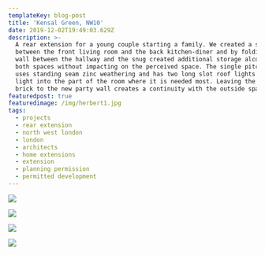 ```yaml
---
templateKey: blog-post
title: 'Kensal Green, NW10'
date: 2019-12-02T19:49:03.629Z
description: >-
  A rear extension for a young couple starting a family. We created a snug space
  between the front living room and the back kitchen-diner and by folding the
  wall between the hallway and the snug created additional storage alcoves for
  both spaces without impacting on the perceived space. The single pitched roof
  uses standing seam zinc weathering and has two long slot roof lights to bring
  light into the part of the room where it is needed most. Leaving the exposed
  brick to the new party wall creates a continuity with the outside space.
featuredpost: true
featuredimage: /img/herbert1.jpg
tags:
  - projects
  - rear extension
  - north west london
  - london
  - architects
  - home extensions
  - extension
  - planning permission
  - permitted development
---
```

![](/img/herbert1.jpg)

![](/img/herbert2.jpg)

![](/img/herbert3.jpg)

![](/img/herbert-4.jpg)
